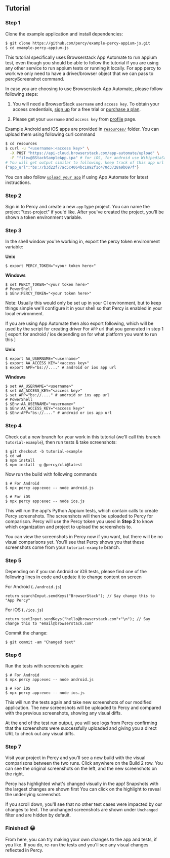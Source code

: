 ## Tutorial

### Step 1

Clone the example application and install dependencies:

```bash
$ git clone https://github.com/percy/example-percy-appium-js.git
$ cd example-percy-appium-js
```

This tutorial specifically uses Browserstack App Automate to run appium test, even though you should be able to follow the tutorial if you
are using any other service to run appium tests or running it locally. For app percy to work we only need to have a driver/browser object
that we can pass to percyScreenshot command.

In case you are choosing to use Browserstack App Automate, please follow following steps:

1. You will need a BrowserStack `username` and `access key`. To obtain your access credentials, [sign up](https://www.browserstack.com/users/sign_up?utm_campaign=Search-Brand-India&utm_source=google&utm_medium=cpc&utm_content=609922405128&utm_term=browserstack) for a free trial or [purchase a plan](https://www.browserstack.com/pricing).

2. Please get your `username` and `access key` from [profile](https://www.browserstack.com/accounts/profile) page.

Example Android and iOS apps are provided in [`resources/`](https://github.com/percy/example-percy-appium-js/blob/master/resources) folder.
You can upload them using following curl command
```bash
$ cd resources
$ curl -u "<username>:<access key>" \
  -X POST "https://api-cloud.browserstack.com/app-automate/upload" \
  -F "file=@BStackSampleApp.ipa" # for iOS, for android use WikipediaSample.apk  
# You will get output similar to following, keep track of this app url
{"app_url":"bs://b3d22f77ac5c4064bc1892f1c470d3728a9b697f"}
```

You can also follow [`upload your app`](https://www.browserstack.com/docs/app-automate/appium/getting-started/nodejs#2-upload-your-app) if using App Automate for latest instructions.

### Step 2

Sign in to Percy and create a new `app` type project. You can name the project "test-project" if you'd like. After
you've created the project, you'll be shown a token environment variable.

### Step 3

In the shell window you're working in, export the percy token environment variable:

**Unix**

``` shell
$ export PERCY_TOKEN="<your token here>"
```

**Windows**

``` shell
$ set PERCY_TOKEN="<your token here>"
# PowerShell
$ $Env:PERCY_TOKEN="<your token here>"
```

Note: Usually this would only be set up in your CI environment, but to keep things simple we'll
configure it in your shell so that Percy is enabled in your local environment.

If you are using App Automate then also export following, which will be used by the script for creating driver
For `APP` url that you generated in step 1 [ export for android / ios depending on for what platform you want to run this ]

**Unix**

``` shell
$ export AA_USERNAME="<username>"
$ export AA_ACCESS_KEY="<access key>"
$ export APP="bs://...." # android or ios app url
```

**Windows**

``` shell
$ set AA_USERNAME="<username>"
$ set AA_ACCESS_KEY="<access key>"
$ set APP="bs://...." # android or ios app url
# PowerShell
$ $Env:AA_USERNAME="<username>"
$ $Env:AA_ACCESS_KEY="<access key>"
$ $Env:APP="bs://...." # android or ios app url
```

### Step 4

Check out a new branch for your work in this tutorial (we'll call this branch
`tutorial-example`), then run tests & take screenshots:

``` shell
$ git checkout -b tutorial-example
$ cd wd
$ npm install
$ npm install -g @percy/cli@latest
```

Now run the build with following commands 

```shell
$ # For Android
$ npx percy app:exec -- node android.js

$ # For iOS
$ npx percy app:exec -- node ios.js
```

This will run the app's Python Appium tests, which contain calls to create Percy screenshots. The screenshots
will then be uploaded to Percy for comparison. Percy will use the Percy token you used in **Step 2**
to know which organization and project to upload the screenshots to.

You can view the screenshots in Percy now if you want, but there will be no visual comparisons
yet. You'll see that Percy shows you that these screenshots come from your `tutorial-example` branch.

### Step 5

Depending on if you ran Android or iOS tests, please find one of the following lines in code and update it to change content on screen

For Android (`./android.js`)
```
return searchInput.sendKeys("BrowserStack"); // Say change this to "App Percy"
```

For iOS (`./ios.js`)
```
return textInput.sendKeys("hello@browserstack.com"+"\n"); // Say change this to "email@browserstack.com"
```

Commit the change:

``` shell
$ git commit -am "Changed text"
```

### Step 6

Run the tests with screenshots again:

```shell
$ # For Android
$ npx percy app:exec -- node android.js

$ # For iOS
$ npx percy app:exec -- node ios.js
```

This will run the tests again and take new screenshots of our modified application. The new screenshots
will be uploaded to Percy and compared with the previous screenshots, showing any visual diffs.

At the end of the test run output, you will see logs from Percy confirming that the screenshots were
successfully uploaded and giving you a direct URL to check out any visual diffs.

### Step 7

Visit your project in Percy and you'll see a new build with the visual comparisons between the two
runs. Click anywhere on the Build 2 row. You can see the original screenshots on the left, and the new
screenshots on the right.

Percy has highlighted what's changed visually in the app! Snapshots with the largest changes are
shown first You can click on the highlight to reveal the underlying screenshot.

If you scroll down, you'll see that no other test cases were impacted by our changes to text. 
The unchanged screenshots are shown under `Unchanged` filter and are hidden by default.

### Finished! 😀

From here, you can try making your own changes to the app and tests, if you like. If you do, re-run
the tests and you'll see any visual changes reflected in Percy.
